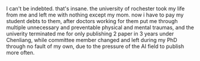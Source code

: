 I can't be indebted. that's insane. the university of rochester took my life from me and left me with nothing except my mom. now i have to pay my student debts to them, after doctors working for them put me through multiple unnecessary and preventable physical and mental traumas, and the univerity terminated me for only publishing 2 paper in 3 years under Chenliang, while committee member changed and left during my PhD through no fault of my own, due to the pressure of the AI field to publish more often.
